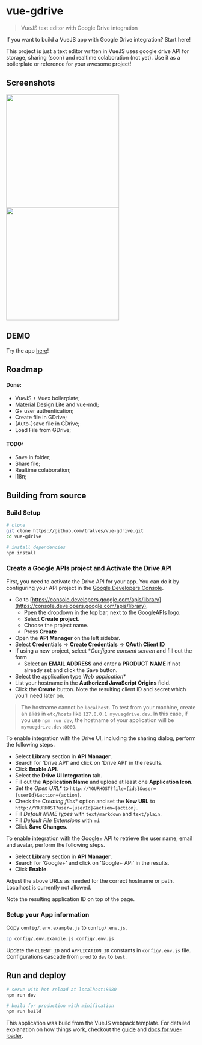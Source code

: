 # vue-gdrive

> VueJS text editor with Google Drive integration

If you want to build a VueJS app with Google Drive integration? Start here!

This project is just a text editor written in VueJS uses google drive API for storage, sharing (soon) and realtime colaboration (not yet). Use it as a boilerplate or reference for your awesome project!

## Screenshots

<a href="https://cloud.githubusercontent.com/assets/2600867/17316208/638acbea-5848-11e6-88f6-c84d63d249de.jpg"><img src="https://cloud.githubusercontent.com/assets/2600867/17316208/638acbea-5848-11e6-88f6-c84d63d249de.jpg" width="300" ></a>
<a href="https://cloud.githubusercontent.com/assets/2600867/17316214/6a1bf8e4-5848-11e6-8097-d5b1b6b856db.jpg"><img src="https://cloud.githubusercontent.com/assets/2600867/17316214/6a1bf8e4-5848-11e6-8097-d5b1b6b856db.jpg" width="300" ></a>

## DEMO
Try the app [here](https://tralves.github.io/vue-gdrive/)!

## Roadmap

#### Done:
- VueJS + Vuex boilerplate;
- [Material Design Lite](https://getmdl.io/) and [vue-mdl](http://posva.net/vue-mdl/#!/installation);
- G+ user authentication;
- Create file in GDrive;
- (Auto-)save file in GDrive;
- Load File from GDrive;
 
#### TODO:

- Save in folder;
- Share file;
- Realtime colaboration;
- i18n;

## Building from source

### Build Setup

``` bash
# clone
git clone https://github.com/tralves/vue-gdrive.git
cd vue-gdrive

# install dependencies
npm install
```

### Create a Google APIs project and Activate the Drive API

First, you need to activate the Drive API for your app. You can do it by configuring your API project in the
[Google Developers Console](https://console.developers.google.com/).


- Go to [https://console.developers.google.com/apis/library](https://console.developers.google.com/apis/library).
    - Ppen the dropdown in the top bar, next to the GoogleAPIs logo.
    - Select **Create project**.
    - Choose the project name.
    - Press **Create**
- Open the **API Manager** on the left sidebar.
- Select **Credentials** -> **Create Credentials** -> **OAuth Client ID**
- If using a new project, select **Configure consent screen* and fill out the form
    - Select an **EMAIL ADDRESS** and enter a **PRODUCT NAME** if not already set and click the Save button.
- Select the application type *Web application**
- List your hostname in the **Authorized JavaScript Origins** field.
- Click the **Create** button. Note the resulting client ID and secret which you'll need later on.

> The hostname cannot be `localhost`. To test from your machine, create an alias in `etc/hosts` like `127.0.0.1 myvuegdrive.dev`. In this case, if you use `npm run dev`, the hostname of your application will be `myvuegdrive.dev:8080`.

To enable integration with the Drive UI, including the sharing dialog, perform the following steps.

- Select **Library** section in **API Manager**.
- Search for 'Drive API' and click on 'Drive API' in the results.
- Click **Enable API**.
- Select the **Drive UI Integration** tab.
- Fill out the **Application Name** and upload at least one **Application Icon**.
- Set the *Open URL** to `http://YOURHOST?file={ids}&user={userId}&action={action}`.
- Check the *Creating files** option and set the **New URL** to `http://YOURHOST?user={userId}&action={action}`.
- Fill *Default MIME types* with `text/markdown` and `text/plain`.
- Fill *Default File Extensions* with `md`.
- Click **Save Changes**.

To enable integration with the Google+ API to retrieve the user name, email and avatar, perform the following steps.

- Select **Library** section in **API Manager**.
- Search for 'Google+' and click on 'Google+ API' in the results.
- Click **Enable**.

Adjust the above URLs as needed for the correct hostname or path. Localhost is currently not allowed.

Note the resulting application ID on top of the page.

### Setup your App information

Copy `config/.env.example.js` to `config/.env.js`.
``` bash
cp config/.env.example.js config/.env.js
```
Update the `CLIENT_ID` and `APPLICATION_ID` constants in `config/.env.js` file. Configurations cascade from `prod` to `dev` to `test`.

## Run and deploy

``` bash
# serve with hot reload at localhost:8080
npm run dev

# build for production with minification
npm run build
```

This application was build from the VueJS webpack template. For detailed explanation on how things work, checkout the [guide](http://vuejs-templates.github.io/webpack/) and [docs for vue-loader](http://vuejs.github.io/vue-loader).
